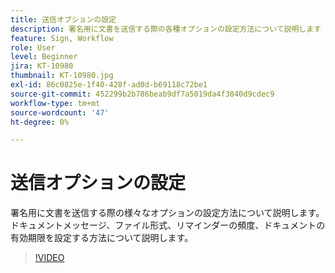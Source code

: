 ```yaml
---
title: 送信オプションの設定
description: 署名用に文書を送信する際の各種オプションの設定方法について説明します
feature: Sign, Workflow
role: User
level: Beginner
jira: KT-10980
thumbnail: KT-10980.jpg
exl-id: 86c0825e-1f40-428f-ad0d-b69118c72be1
source-git-commit: 452299b2b786beab9df7a5019da4f3840d9cdec9
workflow-type: tm+mt
source-wordcount: '47'
ht-degree: 0%

---
```


# 送信オプションの設定

署名用に文書を送信する際の様々なオプションの設定方法について説明します。 ドキュメントメッセージ、ファイル形式、リマインダーの頻度、ドキュメントの有効期限を設定する方法について説明します。

>[!VIDEO](https://video.tv.adobe.com/v/346675?quality=12&learn=on&hidetitle=true)
